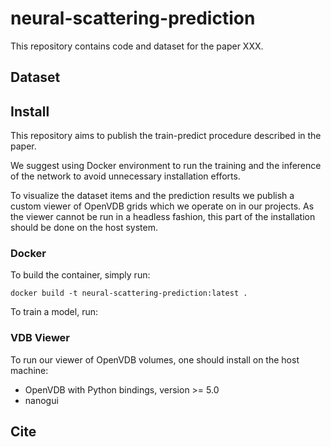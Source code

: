 # neural-scattering-prediction

This repository contains code and dataset for the paper XXX. 

## Dataset



## Install

This repository aims to publish the train-predict procedure described in the paper.

We suggest using Docker environment to run the training and the inference of the network 
to avoid unnecessary installation efforts.

To visualize the dataset items and the prediction results we publish a custom viewer
of OpenVDB grids which we operate on in our projects. As the viewer cannot be run in 
a headless fashion, this part of the installation should be done on the host system.

### Docker

To build the container, simply run:

```
docker build -t neural-scattering-prediction:latest .
```

To train a model, run:


### VDB Viewer

To run our viewer of OpenVDB volumes, one should install on the host machine:

* OpenVDB with Python bindings, version >= 5.0
* nanogui


## Cite
